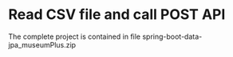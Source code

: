 # Read CSV file and call POST API

The complete project is contained in file spring-boot-data-jpa_museumPlus.zip
